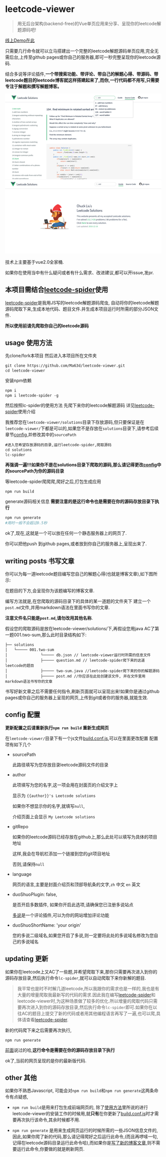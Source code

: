 # leetcode-viewer

> 用无后台架构(backend-free)的Vue单页应用来分享、呈现你的leetcode解题源码吧!

[线上Demo在此](https://ma63d.github.io/leetcode-viewer)



只需要几行命令就可以立马搭建出一个完整的leetcode解题源码单页应用,完全无需后台,上传至github pages或你自己的服务器,即可一秒完整呈现你的leetcode源码.

结合多说等评论插件,**一个带搜索功能、带评论、带自己的解题心得、带源码、带leetcode题目的leetcode博客就这样搭建起来了,而你,一行代码都不用写,只需要专注于解题和撰写解题博客。**

![](./doc/pic1.png)
![](./doc/pic2.png)

技术上主要基于vue2.0全家桶.

如果你在使用当中有什么疑问或者有什么需求、改进建议,都可以开issue,发pr.

## 本项目需结合[leetcode-spider](https://github.com/Ma63d/leetcode-spider)使用

[leetcode-spider](https://github.com/Ma63d/leetcode-spider)是我用JS写的leetcode解题源码爬虫, 自动将你的leetcode解题源码爬取下来,生成本地代码、题目文件.并生成本项目运行时所需的部分JSON文件.

**所以使用前请先爬取你自己的leetcode源码**


## usage 使用方法


先clone/fork本项目 然后进入本项目所在文件夹

```
git clone https://github.com/Ma63d/leetcode-viewer.git 
cd leetcode-viewer
```

安装npm依赖

```
npm i
npm i leetcode-spider -g 
```
然后按照lc-spider的使用方法 先爬下来你的leetcode解题源码 详见[leetcode-spider](https://github.com/Ma63d/leetcode-spider)使用介绍

我推荐您在`leetcode-viewer/solutions`目录下存放源码,但只要保证是在`leetcode-viewer/`下都是可以的,如果您不是存放在`solutions`目录下,请参考后续章节[config](https://github.com/Ma63d/leetcode-viewer#config-配置),并修改其中的`sourcePath`

```
#进入您希望存放源码的目录,运行leetcode-spider,爬取源码
cd solutions 
lc-spider
```
**再强调一遍!!!如果你不是在solutions目录下爬取的源码,那么请记得更改[config](https://github.com/Ma63d/leetcode-viewer#config-配置)中的sourcePath为你的源码目录**


等leetcode-spider爬爬爬,爬好之后,打包生成应用

``` 
npm run build
```

generate源码相关信息
**需要注意的是这行命令也是需要在你的源码存放目录下执行**


``` bash
npm run generate 
#用时一般不会超过0.5秒 
```

ok了,现在,这就是一个可以放在任何一个静态服务器上的网页了.

你可以把他push 到github pages,或者放到你自己的服务器上,呈现出来了.


## writing posts 书写文章

你可以为每一道leetcode题目编写您自己的解题心得(也就是博客文章),如下图所示:

在题目的下方,会呈现你为该题编写的博客文章.

编写方法就是,在您爬取的源码目录下的具体的某一道题的文件夹下 建立一个`post.md`文件,并用markdown语法在里面书写你的文章.

**注意文件名只能是`post.md`,请勿改用其他名称**.

假设您的爬取源码是放在leetcode-viewer/solutions/下,再假设您用java AC了第一题001.two-sum,那么此时目录结构如下:

```
├── solutions
│   └───── 001.two-sum
│				└───── db.json // leetcode-viewer运行时所需的信息文件 
│				├───── question.md // leetcode-spider爬下来的这道leetcode的题目
│				├───── two-sum.java //leetcode-spider爬下来的你的解题源码
│				├───── post.md //你应该在此处创建该文件, 并在文件里用markdown语法书写你的文章
```
书写好新文章之后不需要任何指令,刷新页面就可以呈现出来!如果你是通过github pages或你自己的服务器上呈现的网页,上传到git或者你的服务器,就能生效.

## config 配置

**更新配置之后请重新执行`npm run build` 重新生成网页**

在`leetcode-viewer/`目录下有一个js文件[build.conf.js](./build.conf.js),可以在里面更改配置
配置项有如下几个

- sourcePath

  此路径填写为您存放目录leetcode源码文件的目录
- author

  此项填写为您的名字,这一项会用在封面页的介绍文字上
  
  显示为 `{{author}}'s Leetcode solutions`
  
  如果你不想显示你的名字,就填写`null`, 
  
  介绍页面上会显示 `My Leetcode solutions`
- gitRepo

  如果你的leetcode源码已经存放在github上,那么此处可以填写为具体的项目地址
  
  这样,我会在导航栏添加一个链接到您的git项目地址
  
  否则,请保持`null`  
- language 

  网页的语言,主要是封面介绍页和顶部导航条的文字,`zh` 中文 `en` 英文
- duoShuoPlugin: false, 

  是否开启多数插件, 如果你开启此选项,请确保您已注册多说站点
  
  [多说](http://duoshuo.com/)是一个评论插件,可以为你的网站增加评论功能
  
- duoShuoShortName: 'your origin' 

  您的多说二级域名,如果您开启了多说,则一定要将此处的多说域名修改为您自己的多说域名
  
## updating 更新

如果你在leetcode上又AC了一些题,并希望爬取下来,那你只需要再次进入到你的源码存放目录,然后执行命令`lc-spider`,就可以自动爬取下来你新解的题目.

> 我平常也是时不时解几道leetcode,所以我跟你的需求也是一样的,我也是有大量的增量爬取我最新写的代码的需求.因此我在编写[leetcode-spider](https://github.com/Ma63d/leetcode-spider)和leetcode-viewer时,为这种场景做了较多的优化.所以增量的爬取代码只需要再次进入到你的源码存放目录,然后执行命令`lc-spider`即可.如果你在以往AC的题目上提交了新的代码或者用其他编程语言再写了一遍,也可以爬,具体请查看[leetcode-spider](https://github.com/Ma63d/leetcode-spider).

新的代码爬下来之后需要再次执行,

```
npm run generate
```

[前面](https://github.com/Ma63d/leetcode-viewer#usage-使用方法)说过的哈,**这行命令是需要在你的源码存放目录下执行**

ok了,当前的网页呈现的是你的最新版代码.

## other 其他

如果你不熟悉Javascript, 可能会对`npm run build`和`npm run generate`这两条命令有点疑惑,

- `npm run build`是用来打包生成前端网页的, 除了[使用方法](https://github.com/Ma63d/leetcode-viewer#usage-使用方法)里所说的进行leetcode-viewer的安装工作的时候用,就**只有**在你更新了[build.conf.js](./build.conf.js)时才需要再次执行该命令,其余时候都不用.

- `npm run generate` 是用来生成网页运行的时候所需的一些JSON信息文件的,因此,如果你爬了新的代码,那么请记得爬好之后运行此命令,(而且再啰嗦一句,记得在leetcode源码目录运行此命令哈),而如果你是[写了新的博客文章](https://github.com/Ma63d/leetcode-viewer#writing-posts-书写文章),则不需要运行此命令,你要做的就是刷新网页.







